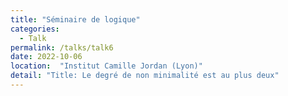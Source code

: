 ```yaml
---
title: "Séminaire de logique"
categories:
  - Talk
permalink: /talks/talk6
date: 2022-10-06
location:  "Institut Camille Jordan (Lyon)"
detail: "Title: Le degré de non minimalité est au plus deux"
---
```


